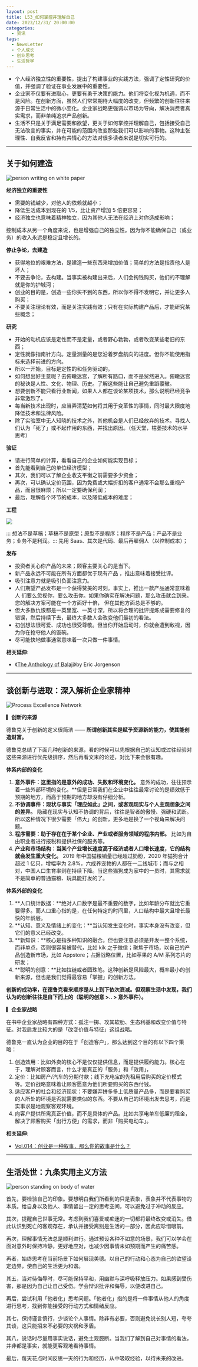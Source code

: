 ```yaml
---
layout: post
title: L53_如何掌控并理解自己
date: 2023/12/31/ 20:00:00
categories:
  - 资讯
tags:
  - NewsLetter
  - 个人成长
  - 创业思考
  - 生活哲学
---
```


- 个人经济独立性的重要性，提出了构建事业的实践方法，强调了定性研究的价值，并强调了验证在事业发展中的重要性。
- 企业家不仅要有进取心，更要有勇于决策的能力。他们将变化视为机遇，而不是风险。在创新方面，虽然人们常常期待大幅度的改变，但频繁的创新往往来源于日常生活中的微小变化。企业家战略更强调以市场为导向，解决消费者真实需求，而非单纯追求产品创新。
- 生活不只是关于满足需要和欲望，更关于如何掌控并理解自己，包括接受自己无法改变的事实，并在可能的范围内改变那些我们可以影响的事物。这种主张理性、自我反省和持有共情心的方法对很多读者来说是切实可行的。

---

## 关于如何建造

![person writing on white paper](https://pics.naaln.com/blog/2024-01-07-d08ea7.jpeg-basicBlog)

**经济独立的重要性**

- 需要的钱越少，对他人的依赖就越小；
- 降低生活成本到现在的 1/5，比让资产增加 5 倍更容易；
- 经济独立也意味着精神独立，因为其他人无法在经济上对你造成影响；

控制成本从另一个角度来说，也是增强自己的独立性。因为你不能确保自己（或业务）的收入永远是稳定且增长的。

**停止争论，去建造**

- 获得地位的艰难方法，是建造一些东西来增加价值；简单的方法是指责他人是坏人；
- 不要去争论，去构建。当事实被构建出来后，人们会掏钱购买，他们的不理解就是你的护城河；
- 创业的目的是，创造一些你买不到的东西，所以你不得不发明它，并让更多人购买；
- 不要关注理论有效，而是关注实践有效；只有在实际构建产品后，才能研究某些概念；

**研究**

- 开始的动机应该是定性而不是定量，或者野心勃勃，或者改变某些老旧的东西；
- 定性就像指南针方向。定量测量的是您沿着罗盘航向的进度。但你不能使用指标来选择前进的方向。
- 所以一开始，目标是定性的和任务驱动的。
- 如何想出好主意呢？去俯瞰迷宫，了解所有路口，而不是贸然进入。俯瞰迷宫的秘诀是人性、文化、物理、历史。了解这些能让自己避免重蹈覆辙。
- 想要创新不能只看行业新闻，如果人人都在谈论某项技术，那么说明已经竞争非常激烈了。
- 每当新技术出现时，应当弄清楚如何将其用于变革性的事情，同时最大限度地降低技术和法律风险。
- 除了实验室中无人知晓的技术之外，其他机会是人们已经放弃的技术。寻找人们认为「死了」或不起作用的东西，并找出原因。（任天堂，枯萎技术的水平思考）

**验证**

- 请进行简单的计算，看看自己的企业如何能实现目标；
- 首先能看到自己的单位经济模型；
- 其次，我们可以了解企业收支平衡之前需要多少资金；
- 再次，可以确认定价范围，因为免费或大幅折扣的客户通常不会那么重视产品，而且很麻烦；所以一定要确保利润；
- 最后，理解各个环节的成本，以及降低成本的难度；

**工程**

![](https://pics.naaln.com/blog/2024-01-07-8678c4.png-basicBlog)

::: 想法不是草稿；草稿不是原型；原型不是程序；程序不是产品；产品不是业务；业务不是利润。:::
先用 Saas、其次是代码、最后再雇佣人（以控制成本）；

**发布**

- 投资者关心你产品的未来；顾客主要关心的是当下。
- 新产品永远不可能在所有方面都优于现有产品 ，推出意味着接受批评。
- 吸引注意力就是吸引负面注意力。
- 人们期望产品发布是一个获得赞美的时刻。事实上，推出一款产品通常意味着人 们要么忽视你，要么攻击你。如果你确实在解决问题，那么攻击就会到来。您的解决方案可能在一个方面好十倍， 但在其他方面总是不够的。
- 但大多数仇恨都是一英里宽、一英寸深，所以将合理的批评提炼成需要修复的错误，然后持续下去，最终大多数人会改变他们最初的看法。
- 初创想法很可爱、成功也很受尊敬。但当你开始启动时，你就会遭到敌视，因为你在抢夺他人的饭碗。
- 尽可能快地做事通常意味着一次只做一件事情。

**相关延伸**:  

- 《[The Anthology of Balaji](https://balajianthology.com/)》by Eric Jorgenson

---

## 谈创新与进取：深入解析企业家精神

![Process Excellence Network](https://pics.naaln.com/blog/2024-01-07-360e16.jpeg-basicBlog)

**▎创新的来源**

德鲁克关于创新的定义很简洁 —— **所谓创新其实是赋予资源新的能力，使其能创造财富。**

德鲁克总结了下面几种创新的来源，看的时候可以先根据自己的认知或过往经验对这些来源进行优先级排序，然后再看文末的论述，对比下来会很有趣。

**体系内部的变化**

1. **意外事件：这里指的是意外的成功、失败和环境变化。** 意外的成功，往往预示着一些外部环境的变化。**但是日常我们在企业中往往最常讨论的是绩效低于预期的地方，而高于预期的地方却没有仔细分析。
2. **不协调事件：现状与事实「理应如此」之间，或客观现实与个人主观想象之间的差异。** 隐藏在现实与认知不协调的背后，往往是智者的傲慢、强硬和武断。所以这种情况下很少需要「伟大」的创新，更多地是换了一个视角来解决问题。
3. **程序需要：助于存在在于某个企业、产业或者服务领域的程序内部。** 比如为自由职业者进行报税和提供社保的服务等。
4. **产业和市场结构：当某个产业增长速度高于经济或者人口增长速度，它的结构就会发生重大变化。** 2019 年中国猫粮销量已经超过奶粉，2020 年猫狗合计超过 1 亿只，增幅率为 2.8%，六成养宠物的人都在一二线城市；而与之相对，中国人口生育率则在持续下降。当这些猫狗成为家中的一员时，其需求就不是简单的普通猫粮、玩具能打发的了。

**体系外部的变化**

1. **人口统计数据：**绝对人口数字是最不重要的数字，比如年龄分布就比它重要得多。而人口重心指的是，在任何特定的时间里，人口结构中最大且增长最快的年龄层。
2. **认知、意义及情绪上的变化：**当认知发生变化时，事实本身没有改变，但它们的意义已经改变。
3. **新知识：**核心是指多种知识的融合。但也要注意必须是开发一整个系统，而非单点，否则很容易被替代，比如 kik 之于微信；聚焦于市场，以自己的产品创造新市场，比如 Appstore；占据战略位置，比如苹果的 A/M 系列芯片的研发；
4. **聪明的创意：**比如拉链或者圆珠笔。这种创新是风险最大，概率最小的创新来源，但也是我们觉得最容易「掌握」的创新方法。

**创新的成功率，在德鲁克看来顺序是从上到下依次衰减。但观察生活中发现，我们认为的创新往往是自下而上的（聪明的创意 >.. > 意外事件）。**

**▎企业家战略**

在书中企业家战略有四种方式：孤注一掷、攻其软肋、生态利基和改变价值与特征。对我启发比较大的是「改变价值与特征」这组战略。

德鲁克一直认为企业的目的在于「创造客户」，那么达到这个目的有以下四个策略：

1. 创造效用：比如外卖的核心不是仅仅提供信息，而是提供履约能力。核心在于，理解对顾客而言，什么才是真正的「服务」和「效用」，
2. 定价：比如房产/汽车的分期付款；线下充电宝的先租用后购买的定价模式等。定价战略意味着让顾客愿意为他们所要购买的东西付钱。
3. 适应客户的社会和经济现状：不要嫌弃拼多多上低质量产品多，而是要看购买的人所处的环境是否就需要类似的东西。不要从自己的环境出发去思考，而是实事求是地观察客观环境。
4. 向客户提供所需真正价值，而不是具体的产品。比如共享电单车低廉的租金，解决了顾客购买「出行方便」的需求，而非「购买电动车」。

**相关延伸**:  

- [Vol.014：创业是一种叙事，那么你的故事是什么？](https://xiaobot.net/post/ae7f3f3e-b4e3-4edf-b2a4-490b0de1d79a)

---

## 生活处世：九条实用主义方法

![person standing on body of water](https://pics.naaln.com/blog/2024-01-07-8db318.jpeg-basicBlog)

首先，要检验自己的印象。要想明白我们所看到的只是表象，表象并不代表事物的本质。给自身以及他人、事情留出一定的思考空间，可以避免过于冲动的反应。

其次，提醒自己世事无常。考虑到我们喜爱或痴迷的一切都将最终改变或消失。借此认识到死亡的客观存在，承认并接受离别是生活的一部分，因此应珍惜眼前。

再次，理解事情无法总是顺利进行。通过预设各种不如意的场景，我们可以学会在面对意外时保持冷静，更好地应对，也减少因事情未如预期而产生的痛苦感。

再者，始终思考在当前场景下如何展现美德。以自己的行动和心态为自己的欲望设定边界，使自己的生活更为和谐。

其五，当对待侮辱时，尽可能保持平和，用幽默与深呼吸释放压力。如果感到受伤害，那是因为自己让自己受伤。学会辩识批评和侮辱，以便改进自己。

再后，尝试利用「他者化」思考问题。「他者化」指的是将一件事情从他人的角度进行思考，找到你能接受的行动方式和情绪反应。

其七，保持谨言慎行，少谈论个人事情。除非有必要，否则避免说长别人短，夸夸其谈，这只能招来不必要的灾祸和矛盾。

其八，说话时尽量用事实说话，避免主观臆断。当我们了解到自己对事情的看法，并非都是事实，就能更客观地看待事情。

最后，每天花点时间反思一天的行为和经历，从中吸取经验，以待未来的改进。


